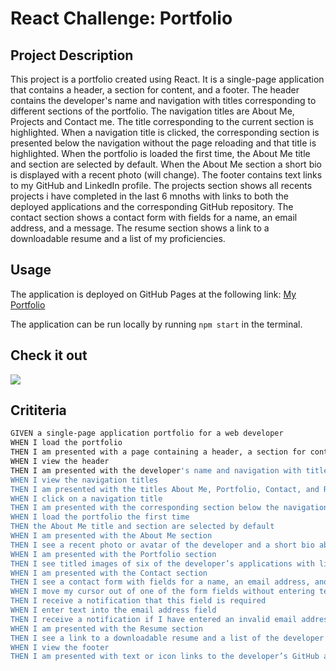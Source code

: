 # React Challenge: Portfolio

## Project Description

This project is a portfolio created using React. It is a single-page application that contains a header, a section for content, and a footer. The header contains the developer's name and navigation with titles corresponding to different sections of the portfolio. The navigation titles are About Me, Projects and Contact me. The title corresponding to the current section is highlighted. When a navigation title is clicked, the corresponding section is presented below the navigation without the page reloading and that title is highlighted. When the portfolio is loaded the first time, the About Me title and section are selected by default. When the About Me section a short bio is displayed with a recent photo (will change). The footer contains text links to my GitHub and LinkedIn profile. The projects section shows all recents projects i have completed in the last 6 mnoths with links to both the deployed applications and the corresponding GitHub repository. The contact section shows a contact form with fields for a name, an email address, and a message. The resume section shows a link to a downloadable resume and a list of my proficiencies.

## Usage 

The application is deployed on GitHub Pages at the following link: [My Portfolio](https://aalexandr6.github.io/ReactPortfolio/)

The application can be run locally by running `npm start` in the terminal.

## Check it out

<img src="my-portfolio/src/assets/img/portfolio.png">


## Crititeria

```bash
GIVEN a single-page application portfolio for a web developer
WHEN I load the portfolio
THEN I am presented with a page containing a header, a section for content, and a footer
WHEN I view the header
THEN I am presented with the developer's name and navigation with titles corresponding to different sections of the portfolio
WHEN I view the navigation titles
THEN I am presented with the titles About Me, Portfolio, Contact, and Resume, and the title corresponding to the current section is highlighted
WHEN I click on a navigation title
THEN I am presented with the corresponding section below the navigation without the page reloading and that title is highlighted
WHEN I load the portfolio the first time
THEN the About Me title and section are selected by default
WHEN I am presented with the About Me section
THEN I see a recent photo or avatar of the developer and a short bio about them
WHEN I am presented with the Portfolio section
THEN I see titled images of six of the developer’s applications with links to both the deployed applications and the corresponding GitHub repository
WHEN I am presented with the Contact section
THEN I see a contact form with fields for a name, an email address, and a message
WHEN I move my cursor out of one of the form fields without entering text
THEN I receive a notification that this field is required
WHEN I enter text into the email address field
THEN I receive a notification if I have entered an invalid email address
WHEN I am presented with the Resume section
THEN I see a link to a downloadable resume and a list of the developer’s proficiencies
WHEN I view the footer
THEN I am presented with text or icon links to the developer’s GitHub and LinkedIn profiles, and their profile on a third platform (Stack Overflow, Twitter) 
```
